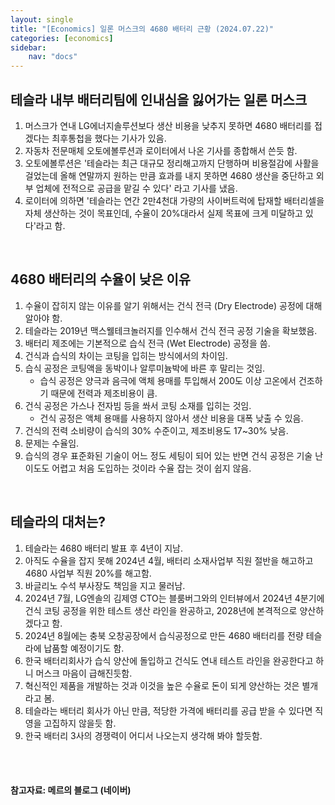 ```yaml
---
layout: single
title: "[Economics] 일론 머스크의 4680 배터리 근황 (2024.07.22)"
categories: [economics]
sidebar:
    nav: "docs"
---
```


## 테슬라 내부 배터리팀에 인내심을 잃어가는 일론 머스크
1. 머스크가 연내 LG에너지솔루션보다 생산 비용을 낮추지 못하면 4680 배터리를 접겠다는 최후통첩을 했다는 기사가 있음.
1. 자동차 전문매체 오토에볼루션과 로이터에서 나온 기사를 종합해서 쓴듯 함.
1. 오토에볼루션은 '테슬라는 최근 대규모 정리해고까지 단행하며 비용절감에 사활을 걸었는데 올해 연말까지 원하는 만큼 효과를 내지 못하면 4680 생산을 중단하고 외부 업체에 전적으로 공급을 맡길 수 있다' 라고 기사를 냈음.
1. 로이터에 의하면 '테슬라는 연간 2만4천대 가량의 사이버트럭에 탑재할 배터리셀을 자체 생산하는 것이 목표인데, 수율이 20%대라서 실제 목표에 크게 미달하고 있다'라고 함.

<br/>

## 4680 배터리의 수율이 낮은 이유
1. 수율이 잡히지 않는 이유를 알기 위해서는 건식 전극 (Dry Electrode) 공정에 대해 알아야 함.
1. 테슬라는 2019년 맥스웰테크놀러지를 인수해서 건식 전극 공정 기술을 확보했음.
1. 배터리 제조에는 기본적으로 습식 전극 (Wet Electrode) 공정을 씀.
1. 건식과 습식의 차이는 코팅을 입히는 방식에서의 차이임.
1. 습식 공정은 코팅액을 동박이나 알루미늄박에 바른 후 말리는 것임.
    - 습식 공정은 양극과 음극에 액체 용매를 투입해서 200도 이상 고온에서 건조하기 때문에 전력과 제조비용이 큼.
1. 건식 공정은 가스나 전자빔 등을 쏴서 코팅 소재를 입히는 것임.
    - 건식 공정은 액체 용매를 사용하지 않아서 생산 비용을 대폭 낮출 수 있음.
1. 건식의 전력 소비량이 습식의 30% 수준이고, 제조비용도 17~30% 낮음.
1. 문제는 수율임.
1. 습식의 경우 표준화된 기술이 어느 정도 세팅이 되어 있는 반면 건식 공정은 기술 난이도도 어렵고 처음 도입하는 것이라 수율 잡는 것이 쉽지 않음.

<br/>

## 테슬라의 대처는?
1. 테슬라는 4680 배터리 발표 후 4년이 지남.
1. 아직도 수율을 잡지 못해 2024년 4월, 배터리 소재사업부 직원 절반을 해고하고 4680 사업부 직원 20%를 해고함.
1. 바글리노 수석 부사장도 책임을 지고 물러남.
1. 2024년 7월, LG엔솔의 김제영 CTO는 블룸버그와의 인터뷰에서 2024년 4분기에 건식 코팅 공정을 위한 테스트 생산 라인을 완공하고, 2028년에 본격적으로 양산하겠다고 함.
1. 2024년 8월에는 충북 오창공장에서 습식공정으로 만든 4680 배터리를 전량 테슬라에 납품할 예정이기도 함.
1. 한국 배터리회사가 습식 양산에 돌입하고 건식도 연내 테스트 라인을 완공한다고 하니 머스크 마음이 급해진듯함.
1. 혁신적인 제품을 개발하는 것과 이것을 높은 수율로 돈이 되게 양산하는 것은 별개라고 봄. 
1. 테슬라는 배터리 회사가 아닌 만큼, 적당한 가격에 배터리를 공급 받을 수 있다면 직영을 고집하지 않을듯 함.
1. 한국 배터리 3사의 경쟁력이 어디서 나오는지 생각해 봐야 할듯함.

<br/>
<br/>

#### 참고자료: 메르의 블로그 (네이버) 